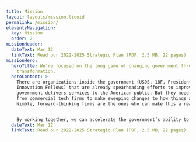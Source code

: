 ```yaml
---
title: Mission
layout: layouts/mission.liquid
permalink: /mission/
eleventyNavigation:
  key: Mission
  order: 2
missionHeader:
  dateText: Mar 12
  linkText: Read our 2022-2025 Strategic Plan (PDF, 2.5 MB, 22 pages)
missionHero:
  heroTitle: We’re focused on the long game of changing government through digital
    transformation.
  heroContent: >-
    There are organizations inside the government (USDS, 18F, Presidential
    Innovation Fellows) that are already spearheading efforts to improve how
    government delivers services to the American public. But they need support
    from commercial tech firms to make sweeping changes to how things are done.
    Nimble, forward-thinking firms are the ones who can make this a reality.


    By working together, we can accelerate the government’s ability to implement services that focus on good usability, reliable technology, and accessibility for all—while also benefiting the individuals and firms that are part of the community.
  dateText: Mar 12
  linkText: Read our 2022-2025 Strategic Plan (PDF, 2.5 MB, 22 pages)
---
```

